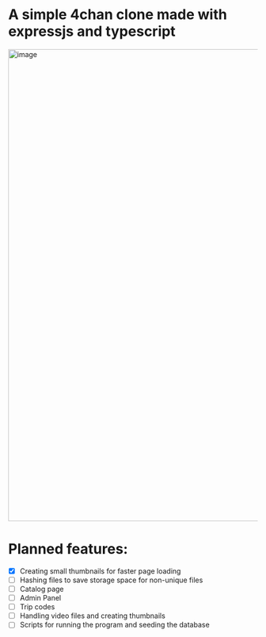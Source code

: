 # A simple 4chan clone made with expressjs and typescript
<img width="1370" height="952" alt="image" src="https://github.com/user-attachments/assets/3ae28604-4b23-4c7a-9b64-a5b418cb4881" />

# Planned features:
- [x] Creating small thumbnails for faster page loading
- [ ] Hashing files to save storage space for non-unique files
- [ ] Catalog page
- [ ] Admin Panel
- [ ] Trip codes
- [ ] Handling video files and creating thumbnails
- [ ] Scripts for running the program and seeding the database
